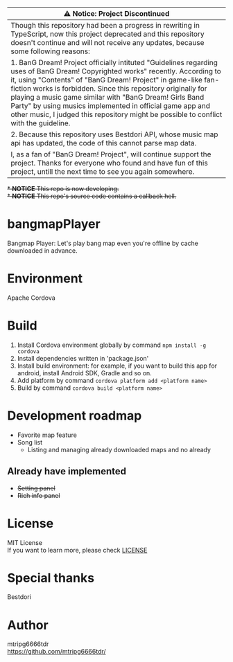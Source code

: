 | :warning: Notice: Project Discontinued |
----|
| Though this repository had been a progress in rewriting in TypeScript, now this project deprecated and this repository doesn't continue and will not receive any updates, because some following reasons: |
| 1. BanG Dream! Project officially intituted "Guidelines regarding uses of BanG Dream! Copyrighted works" recently. According to it, using "Contents" of "BanG Dream! Project" in game-like fan-fiction works is forbidden. Since this repository originally for playing a music game similar with "BanG Dream! Girls Band Party" by using musics implemented in official game app and other music, I judged this repository might be possible to conflict with the guideline. |
| 2. Because this repository uses Bestdori API, whose music map api has updated, the code of this cannot parse map data. |
| I, as a fan of "BanG Dream! Project", will continue support the project. Thanks for everyone who found and have fun of this project, untill the next time to see you again somewhere. |


~~\* **NOTICE** This repo is now developing.~~  
~~\* **NOTICE** This repo's source code contains a callback hell.~~

# bangmapPlayer
Bangmap Player: Let's play bang map even you're offline by cache downloaded in advance.

# Environment
Apache Cordova

# Build
1. Install Cordova environment globally by command `npm install -g cordova`
1. Install dependencies written in 'package.json'
1. Install build environment: for example, if you want to build this app for android, install Android SDK, Gradle and so on.
1. Add platform by command `cordova platform add <platform name>`
1. Build by command `cordova build <platform name>`

# Development roadmap
- Favorite map feature
- Song list
  - Listing and managing already downloaded maps and no already
## Already have implemented
- ~~Setting panel~~
- ~~Rich info panel~~

# License
MIT License  
If you want to learn more, please check [LICENSE](LICENSE)

# Special thanks
Bestdori

# Author
mtripg6666tdr  
https://github.com/mtripg6666tdr/
